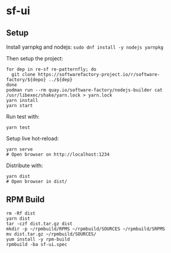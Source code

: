 # sf-ui

## Setup

Install yarnpkg and nodejs: `sudo dnf install -y nodejs yarnpkg`

Then setup the project:

```
for dep in re-sf re-patternfly; do
  git clone https://softwarefactory-project.io/r/software-factory/${depo} ../${dep}
done
podman run --rm quay.io/software-factory/nodejs-builder cat /usr/libexec/shake/yarn.lock > yarn.lock
yarn install
yarn start
```

Run test with:

```
yarn test
```

Setup live hot-reload:

```
yarn serve
# Open browser on http://localhost:1234
```

Distribute with:

```
yarn dist
# Open browser in dist/
```

## RPM Build

```
rm -Rf dist
yarn dist
tar -czf dist.tar.gz dist
mkdir -p ~/rpmbuild/RPMS ~/rpmbuild/SOURCES ~/rpmbuild/SRPMS
mv dist.tar.gz ~/rpmbuild/SOURCES/
yum install -y rpm-build
rpmbuild -ba sf-ui.spec
```
